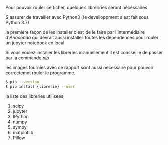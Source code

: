 Pour pouvoir rouler ce ficher, quelques libreriries seront nécéssaires

S'assurer de travailler avec Python3 (le develloppment s'est fait sous Python 3.7)

la première façon de les installer c'est de le faire par l'intermédiaire d'*Anaconda* qui devrait aussi installer toutes les dépendences pour rouler un jupyter notebook en local

Si vous voulez installer les libreries manuellement il est consseillé de passer par la commande *pip*

les images fournies avec ce rapport sont aussi necessaire pour pouvoir correctemnt rouler le programme. 
 
 ```bash
$ pip --version
$ pip install {librerie} --user
```
la liste des libreries utilisees:
1. scipy
2. jupyter
3. IPython
4. numpy
5. sympy
6. matplotlib
7. Pillow
